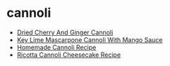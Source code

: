 # cannoli

 * [Dried Cherry And Ginger Cannoli](index/d/dried-cherry-and-ginger-cannoli-231310.json)
 * [Key Lime Mascarpone Cannoli With Mango Sauce](index/k/key-lime-mascarpone-cannoli-with-mango-sauce-11512.json)
 * [Homemade Cannoli Recipe](index/h/homemade-cannoli-recipe.json)
 * [Ricotta Cannoli Cheesecake Recipe](index/r/ricotta-cannoli-cheesecake-recipe.json)
